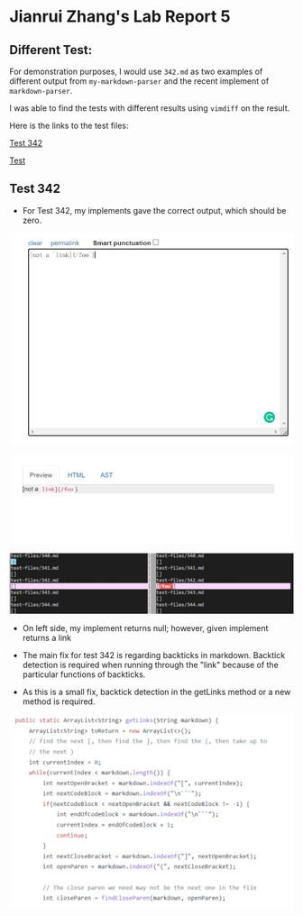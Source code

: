 # **Jianrui Zhang's Lab Report 5**

## Different Test:

For demonstration purposes, I would use `342.md` as two examples of different output from `my-markdown-parser` and the recent implement of `markdown-parser`.

I was able to find the tests with different results using `vimdiff` on the result.

Here is the links to the test files:

[Test 342](https://github.com/nidhidhamnani/markdown-parser/blob/main/test-files/342.md)

[Test]()

## Test 342

- For Test 342, my implements gave the correct output, which should be zero.

![Test 342](Test342-2.jpg)

![Test 342](Test342-3.jpg)

![Test 342](Test342-1.jpg)

- On left side, my implement returns null; however, given implement returns a link

- The main fix for test 342 is regarding backticks in markdown. Backtick detection is required when running through the "link" because of the particular functions of backticks.

- As this is a small fix, backtick detection in the getLinks method or a new method is required.

![Test 342](Test342-4.jpg)